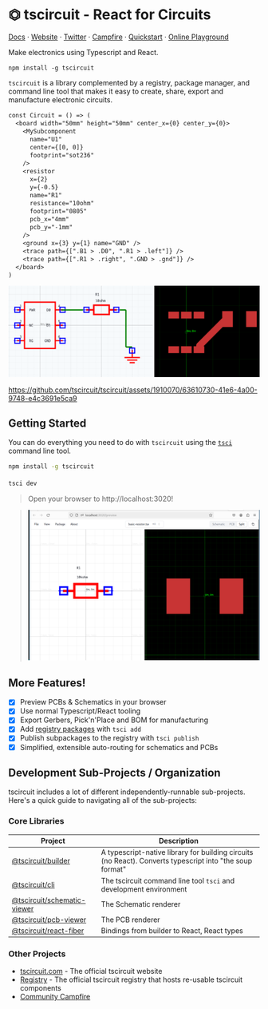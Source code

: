 # ⏣ tscircuit - React for Circuits

[Docs](https://docs.tscircuit.com) &middot; [Website](https://tscircuit.com) &middot; [Twitter](https://twitter.com) &middot; [Campfire](https://tscircuit.com/community/join-redirect) &middot; [Quickstart](https://docs.tscircuit.com/quickstart) &middot; [Online Playground](https://tscircuit.com/playground)

Make electronics using Typescript and React.

```
npm install -g tscircuit
```

`tscircuit` is a library complemented by a registry, package manager, and command line tool that makes it easy to create, share, export and manufacture electronic circuits.

```tsx
const Circuit = () => (
  <board width="50mm" height="50mm" center_x={0} center_y={0}>
    <MySubcomponent
      name="U1"
      center={[0, 0]}
      footprint="sot236"
    />
    <resistor
      x={2}
      y={-0.5}
      name="R1"
      resistance="10ohm"
      footprint="0805"
      pcb_x="4mm"
      pcb_y="-1mm"
    />
    <ground x={3} y={1} name="GND" />
    <trace path={[".B1 > .D0", ".R1 > .left"]} />
    <trace path={[".R1 > .right", ".GND > .gnd"]} />
  </board>
)
```

![Example Circuit Rendering](./docs/example_render.png)


https://github.com/tscircuit/tscircuit/assets/1910070/63610730-41e6-4a00-9748-e4c3691e5ca9


## Getting Started

You can do everything you need to do with `tscircuit` using the [`tsci`](https://github.com/tscircuit/cli) command line tool.

```bash
npm install -g tscircuit

tsci dev
```

> Open your browser to http://localhost:3020!

> ![tsci Server Preview](./docs/example_preview.png)

## More Features!

- [X] Preview PCBs & Schematics in your browser
- [X] Use normal Typescript/React tooling
- [X] Export Gerbers, Pick'n'Place and BOM for manufacturing
- [X] Add [registry packages](https://tscircuit.com/trending) with `tsci add`
- [X] Publish subpackages to the registry with `tsci publish`
- [X] Simplified, extensible auto-routing for schematics and PCBs

## Development Sub-Projects / Organization

tscircuit includes a lot of different independently-runnable sub-projects. Here's
a quick guide to navigating all of the sub-projects:

### Core Libraries

| Project                                                                      | Description                                                                                              |
| ---------------------------------------------------------------------------- | -------------------------------------------------------------------------------------------------------- |
| [@tscircuit/builder](https://github.com/tscircuit/builder)                   | A typescript-native library for building circuits (no React). Converts typescript into "the soup format" |
| [@tscircuit/cli](https://github.com/tscircuit/cli)                           | The tscircuit command line tool `tsci` and development environment                                       |
| [@tscircuit/schematic-viewer](https://github.com/tscircuit/schematic-viewer) | The Schematic renderer                                                                                   |
| [@tscircuit/pcb-viewer](https://github.com/tscircuit/pcb-viewer)             | The PCB renderer                                                                                         |
| [@tscircuit/react-fiber](https://github.com/tscircuit/react-fiber)           | Bindings from builder to React, React types                                                              |

### Other Projects

- [tscircuit.com](https://tscircuit.com) - The official tscircuit website
- [Registry](https://tscircuit.com/trending) - The official tscircuit registry that hosts re-usable tscircuit components
- [Community Campfire](https://tscircuit.com/community/join-redirect)
